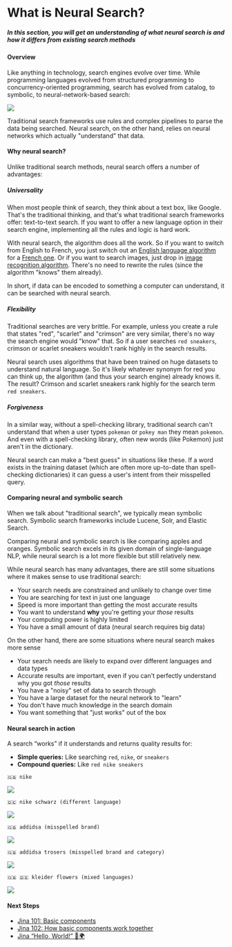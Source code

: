 # What is Neural Search?

##### In this section, you will get an understanding of what neural search is and how it differs from existing search methods

#### Overview

Like anything in technology, search engines evolve over time. While programming languages evolved from structured programming to concurrency-oriented programming, search has evolved from catalog, to symbolic, to neural-network-based search:

![](https://hanxiao.io/2020/08/02/Layer-of-Abstraction-when-Building-Tensorflow-for-Search/ff7f8875.png)

Traditional search frameworks use rules and complex pipelines to parse the data being searched. Neural search, on the other hand, relies on neural networks which actually "understand" that data.

#### Why neural search?

Unlike traditional search methods, neural search offers a number of advantages:

##### Universality

When most people think of search, they think about a text box, like Google. That's the traditional thinking, and that's what traditional search frameworks offer: text-to-text search. If you want to offer a new language option in their search engine, implementing all the rules and logic is hard work.

With neural search, the algorithm does all the work. So if you want to switch from English to French, you just switch out an [English language algorithm](https://huggingface.co/distilbert-base-uncased) for a [French one](https://huggingface.co/camembert-base). Or if you want to search images, just drop in [image recognition algorithm](https://github.com/google-research/big_transfer). There's no need to rewrite the rules (since the algorithm "knows" them already).

In short, if data can be encoded to something a computer can understand, it can be searched with neural search.

##### Flexibility

Traditional searches are very brittle. For example, unless you create a rule that states "red", "scarlet" and "crimson" are very similar, there's no way the search engine would "know" that. So if a user searches `red sneakers`, crimson or scarlet sneakers wouldn't rank highly in the search results.

Neural search uses algorithms that have been trained on huge datasets to understand natural language. So it's likely whatever synonym for red you can think up, the algorithm (and thus your search engine) already knows it. The result? Crimson and scarlet sneakers rank highly for the search term `red sneakers`.

##### Forgiveness

In a similar way, without a spell-checking library, traditional search can't understand that when a user types `pokeman` or `pokey man` they mean `pokemon`. And even with a spell-checking library, often new words (like Pokemon) just aren't in the dictionary.

Neural search can make a "best guess" in situations like these. If a word exists in the training dataset (which are often more up-to-date than spell-checking dictionaries) it can guess a user's intent from their misspelled query.

#### Comparing neural and symbolic search

When we talk about "traditional search", we typically mean symbolic search. Symbolic search frameworks include Lucene, Solr, and Elastic Search. 

Comparing neural and symbolic search is like comparing apples and oranges. Symbolic search excels in its given domain of single-language NLP, while neural search is a lot more flexible but still relatively new.

While neural search has many advantages, there are still some situations where it makes sense to use traditional search:

- Your search needs are constrained and unlikely to change over time
- You are searching for text in just one language
- Speed is more important than getting the most accurate results
- You want to understand **why** you're getting your *those* results
- Your computing power is highly limited
- You have a small amount of data (neural search requires big data)

On the other hand, there are some situations where neural search makes more sense

- Your search needs are likely to expand over different languages and data types
- Accurate results are important, even if you can't perfectly understand why you got *those* results
- You have a "noisy" set of data to search through
- You have a large dataset for the neural network to "learn"
- You don't have much knowledge in the search domain
- You want something that "just works" out of the box

#### Neural search in action

A search “works” if it understands and returns quality results for:

- **Simple queries:** Like searching `red`, `nike`, or `sneakers`
- **Compound queries:** Like `red nike sneakers`

```
🇬🇧 nike
```

![](https://cdn-images-1.medium.com/max/1200/0*5OYeNWKsGcF0gVRy)

```
🇩🇪 nike schwarz (different language)
```

![](https://cdn-images-1.medium.com/max/1200/0*siGeHPkUzI1Yg7wO)

```
🇬🇧 addidsa (misspelled brand)
```

![](https://cdn-images-1.medium.com/max/1200/0*MJwcdam2P6dmNPh3)

```
🇬🇧 addidsa trosers (misspelled brand and category)
```

![](https://cdn-images-1.medium.com/max/1200/0*4LLQp3l-PU7TXYzc)

```
🇬🇧 🇩🇪 kleider flowers (mixed languages)
```

![](https://cdn-images-1.medium.com/max/1200/0*9uRA1OnkjU6h1D_C)


#### Next Steps

- [Jina 101: Basic components](./101)
- [Jina 102: How basic components work together](./102)
- [Jina “Hello, World!” 👋🌍](./helloworld)
